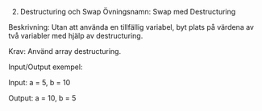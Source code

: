 2. Destructuring och Swap
Övningsnamn: Swap med Destructuring

Beskrivning: Utan att använda en tillfällig variabel, byt plats på värdena av två variabler med hjälp av destructuring.

Krav: Använd array destructuring.

Input/Output exempel:

Input: a = 5, b = 10

Output: a = 10, b = 5